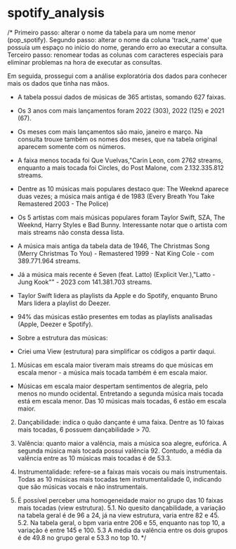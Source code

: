 # spotify_analysis
/*
Primeiro passo: alterar o nome da tabela para um nome menor (pop_spotify).
Segundo passo: alterar o nome da coluna 'track_name' que possuía um espaço no início do nome, gerando erro ao executar a consulta.
Terceiro passo: renomear todas as colunas com caracteres especiais para eliminar problemas na hora de executar as consultas.

Em seguida, prossegui com a análise exploratória dos dados para conhecer mais os dados que tinha nas mãos.

- A tabela possui dados de músicas de 365 artistas, somando 627 faixas.
- Os 3 anos com mais lançamentos foram 2022 (303), 2022 (125) e 2021 (67).
- Os meses com mais lançamentos são maio, janeiro e março. Na consulta trouxe também os nomes dos meses, que na tabela original aparecem somente com os números.
- A faixa menos tocada foi Que Vuelvas,"Carin Leon, com 2762 streams, enquanto a mais tocada foi Circles, do Post Malone, com 2.132.335.812 streams.
- Dentre as 10 músicas mais populares destaco que: The Weeknd aparece duas vezes; a música mais antiga é de 1983 (Every Breath You Take Remastered 2003 - The Police)
- Os 5 artistas com mais músicas populares foram Taylor Swift, SZA, The Weeknd, Harry Styles e Bad Bunny. Interessante notar que o artista com mais streams não consta dessa lista.
- A música mais antiga da tabela data de 1946, The Christmas Song (Merry Christmas To You) - Remastered 1999 - Nat King Cole -  com 389.771.964 streams.
- Já a música mais recente é Seven (feat. Latto) (Explicit Ver.),"Latto -  Jung Kook"" - 2023 com 141.381.703 streams.
- Taylor Swift lidera as playlists da Apple e do Spotify, enquanto Bruno Mars lidera a playlist do Deezer.
- 94% das músicas estão presentes em todas as playlists analisadas (Apple, Deezer e Spotify).
- Sobre a estrutura das músicas:

- Criei uma View (estrutura) para simplificar os códigos a partir daqui.

1. Músicas em escala maior tiveram mais streams do que músicas em escala menor - a música mais tocada também é em escala maior.

* Músicas em escala maior despertam sentimentos de alegria, pelo menos no mundo ocidental. Entretando a segunda música mais tocada está em escala menor. Das 10 músicas mais tocadas, 6 estão em escala maior. 

2. Dançabilidade: indica o quão dançante é uma faixa. Dentre as 10 faixas mais tocadas, 6 possuem dançabilidade > 70.

3. Valência: quanto maior a valência, mais a música soa alegre, eufórica. A segunda música mais tocada possui valência 92. Contudo, a média da valência entre as 10 músicas mais tocadas é de 53.3.

4. Instrumentalidade: refere-se a faixas mais vocais ou mais instrumentais. Todas as 10 músicas mais tocadas tem instrumentalidade 0, indicando que são músicas vocais e não instrumentais.

5. É possível perceber uma homogeneidade maior no grupo das 10 faixas mais tocadas (view estrutura). 
5.1. No quesito dançabilidade, a variação na tabela geral é de 96 a 24, já na view estrutura, varia entre 82 e 45.
5.2. Na tabela geral, o bpm varia entre 206 e 55, enquanto nas top 10, a variação é entre 145 e 100.
5.3 A média da valência entre os dois grupos é de 49.8 no grupo geral e 53.3 no top 10.
*/
